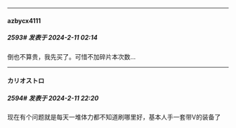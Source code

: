 
*****

####  azbycx4111  
##### 2593#       发表于 2024-2-11 02:14

倒也不算贵，我先买了。可惜不加碎片本次数…


*****

####  カリオストロ  
##### 2594#       发表于 2024-2-11 22:20

现在有个问题就是每天一堆体力都不知道刷哪里好，基本人手一套带V的装备了

